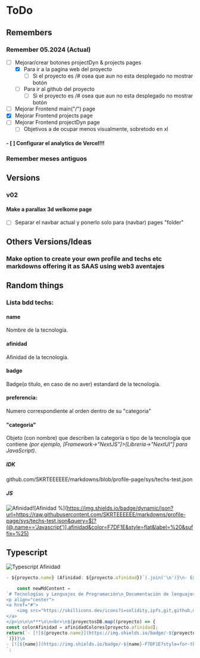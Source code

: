 # ToDo
## Remembers
### Remember 05.2024 (Actual)

- [ ] Mejorar/crear botones projectDyn & projects pages
    - [x] Para ir a la pagina web del proyecto
        - [ ] Si el proyecto es /# osea que aun no esta desplegado no mostrar botón
    - [ ] Para ir al github del proyecto
        - [ ] Si el proyecto es /# osea que aun no esta desplegado no mostrar botón

- [ ] Mejorar Frontend main("/") page
- [x] Mejorar Frontend projects page
- [ ] Mejorar Frontend projectDyn page
    - [ ] Objetivos a de ocupar menos visualmente, sobretodo en xl

#### - [ ] Configurar el analytics de Vercel!!!


### Remember meses antiguos
## Versions
###  v02

#### Make a parallax 3d welkome page
- [ ] Separar el navbar actual y ponerlo solo para (navbar) pages "folder"

## Others Versions/Ideas

### Make option to create your own profile and techs etc markdowns offering it as SAAS using web3 aventajes






## Random things

### Lista bdd techs:

#### name
Nombre de la tecnología.
#### afinidad
Afinidad de la tecnología.
#### badge
Badge(o titulo, en caso de no aver) estandard de la tecnología.
<!-- descripcion: Descripción breve de la tecnología (opcional). -->
#### preferencia: 
Numero correspondiente al orden dentro de su "categoria"
#### "categoria"
Objeto (con nombre) que describen la categoría o tipo de la tecnología que contiene _(por ejemplo, [Framework->"NextJS"]>[Libreria->"NextUI"] para JavaScript)_.






##### IDK
github.com/SKRTEEEEEE/markdowns/blob/profile-page/sys/techs-test.json

##### JS
![Afinidad](https://img.shields.io/badge/dynamic/json?url=https://raw.githubusercontent.com/SKRTEEEEEE/markdowns/profile-page/sys/techs-test.json&query=$[?(@.name=='Javascript')].value&label=Afinidad&color=F7DF1E&style=flat&logo=Javascript)![Afinidad %](https://img.shields.io/badge/dynamic/json?url=https://raw.githubusercontent.com/SKRTEEEEEE/markdowns/profile-page/sys/techs-test.json&query=$[?(@.name=='Javascript')].afinidad&color=F7DF1E&style=flat&label=%20&suffix=%25)



## Typescript
![Typescript Afinidad](https://img.shields.io/badge/dynamic/json?url=https://raw.githubusercontent.com/SKRTEEEEEE/markdowns/profile-page/sys/techs-test.json&query=$[?(@.name=='Javascript')].afinidad&suffix=%25&label=Afinidad%20|%20$[0].value&color=blue&style=flat&logo=javascript&logoColor=white)





```js
- ${proyecto.name} (Afinidad: ${proyecto.afinidad})`).join('\n')}\n- Express (Afinidad: ${afinidad})
```
```js
    const newMdContent = 
`# Tecnologías y Lenguajes de Programación\n_Documentación de lenguajes, tecnologías (frameworks, librerías...) de programación que utilizo._\n\n
<p align="center">
<a href="#">
    <img src="https://skillicons.dev/icons?i=solidity,ipfs,git,github,md,html,css,styledcomponents,tailwind,js,ts,mysql,mongodb,firebase,vercel,nextjs,nodejs,express,react,redux,threejs,py,bash,powershell,npm,vscode,ableton,discord&perline=14" />
</a>
</p>\n\n\n***\n\n<br>\n${proyectosDB.map((proyecto) => {
const colorAfinidad = afinidadColores[proyecto.afinidad];
return(`- [![${proyecto.name}](https://img.shields.io/badge/-${proyecto.name}-F7DF1E?style=for-the-badge&logo=${proyecto.name.toLowerCase()}&logoColor=black)](${proyecto.web}) ![Afinidad ${proyecto.afinidad}](https://img.shields.io/badge/dynamic/json?url=https://raw.githubusercontent.com/SKRTEEEEEE/markdowns/profile-page/sys/techs-test.json&query=$[?(@.name=='${proyecto.name}')].afinidad&label=Afinidad&color=${colorAfinidad}&style=flat)
`)})}\n
- [![${name}](https://img.shields.io/badge/-${name}-F7DF1E?style=for-the-badge&logo=${name.toLowerCase()}&logoColor=black)](${web}) ![Afinidad ${afinidad}](https://img.shields.io/badge/dynamic/json?url=https://raw.githubusercontent.com/SKRTEEEEEE/markdowns/profile-page/sys/techs-test.json&query=$[?(@.name=='${name}')].afinidad&label=Afinidad&color=blue&style=flat)
`;
```